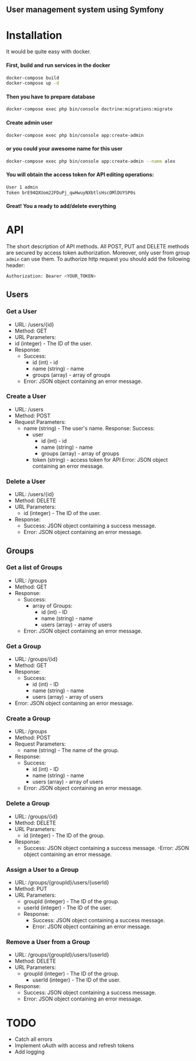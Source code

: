 User management system using Symfony
-

# Installation

It would be quite easy with docker.

#### First, build and run services in the docker
```bash
docker-compose build
docker-compose up -d
```

#### Then you have to prepare database

```bash
docker-compose exec php bin/console doctrine:migrations:migrate
```

#### Create admin user

```bash
docker-compose exec php bin/console app:create-admin
```

#### or you could your awesome name for this user

```bash
docker-compose exec php bin/console app:create-admin --name alex
```

#### You will obtain the access token for API editing operations:

```bash
User 1 admin
Token brE94QXUom22FDuPj_qwHwuyNXbtlsHscOMlDUYSP0s
```

#### Great! You a ready to add/delete everything

# API
The short description of API methods.
All POST, PUT and DELETE methods are secured by access token authorization.
Moreover, only user from group `admin` can use them.
To authorize http request you should add the following header:

```bash
Authorization: Bearer <YOUR_TOKEN>
```

## Users

### Get a User

- URL: /users/{id}
- Method: GET
- URL Parameters:
- id (integer) - The ID of the user.
- Response:
  - Success:
      - id (int) - id
      - name (string) - name
      - groups (array) - array of groups
  - Error: JSON object containing an error message.

### Create a User

- URL: /users
- Method: POST
- Request Parameters:
  - name (string) - The user's name.
Response:
  Success: 
    - user
      - id (int) - id
      - name (string) - name
      - groups (array) - array of groups
    - token (string) - access token for API
  Error: JSON object containing an error message.

### Delete a User

- URL: /users/{id}
- Method: DELETE
- URL Parameters:
  - id (integer) - The ID of the user.
- Response:
  - Success: JSON object containing a success message.
  - Error: JSON object containing an error message.
  
## Groups

### Get a list of Groups

- URL: /groups
- Method: GET
- Response:
    - Success:
      - array of Groups:
          - id (int) - ID
          - name (string) - name
          - users (array) - array of users
    - Error: JSON object containing an error message.

### Get a Group

- URL: /groups/{id}
- Method: GET
- Response:
  - Success:
    - id (int) - ID
    - name (string) - name
    - users (array) - array of users
- Error: JSON object containing an error message.

### Create a Group

- URL: /groups
- Method: POST
- Request Parameters:
  - name (string) - The name of the group.
- Response:
  - Success:
    - id (int) - ID
    - name (string) - name
    - users (array) - array of users
  - Error: JSON object containing an error message.
  
### Delete a Group

- URL: /groups/{id}
- Method: DELETE
- URL Parameters:
  - id (integer) - The ID of the group.
- Response:
  - Success: JSON object containing a success message.
  -Error: JSON object containing an error message.

### Assign a User to a Group

- URL: /groups/{groupId}/users/{userId}
- Method: PUT
- URL Parameters:
  - groupId (integer) - The ID of the group.
  - userId (integer) - The ID of the user.
  - Response:
    - Success: JSON object containing a success message.
    - Error: JSON object containing an error message.

### Remove a User from a Group

- URL: /groups/{groupId}/users/{userId}
- Method: DELETE
- URL Parameters:
  - groupId (integer) - The ID of the group.
    - userId (integer) - The ID of the user.
- Response:
  - Success: JSON object containing a success message.
  - Error: JSON object containing an error message.


# TODO

- Catch all errors
- Implement oAuth with access and refresh tokens
- Add logging

